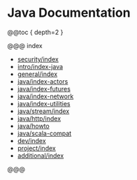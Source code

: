 # Java Documentation

@@toc { depth=2 }

@@@ index

* [security/index](java/security/index.md)
* [intro/index-java](java/intro/index-java.md)
* [general/index](java/general/index.md)
* [java/index-actors](java/index-actors.md)
* [java/index-futures](java/index-futures.md)
* [java/index-network](java/index-network.md)
* [java/index-utilities](java/index-utilities.md)
* [java/stream/index](java/stream/index.md)
* [java/http/index](java/http/index.md)
* [java/howto](java/howto.md)
* [java/scala-compat](java/scala-compat.md)
* [dev/index](java/dev/index.md)
* [project/index](java/project/index.md)
* [additional/index](java/additional/index.md)

@@@